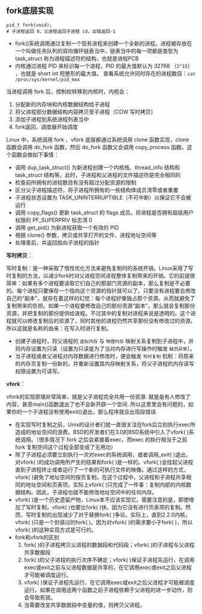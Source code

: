 ## fork底层实现

```shell
pid_t fork(void);
# 子进程返回 0，父进程返回子进程 id，出错返回-1
```

- fork()系统调用通过复制一个现有进程来创建一个全新的进程。进程被存放在一个叫做任务队列的双向循环链表当中，链表当中的每一项都是类型为 task_struct 称为进程描述符的结构，也就是进程PCB
- 内核通过进程 PID 来标识每一个进程，PID 的最大值默认为 32768 （`2^15`） ，也就是 short int 短整形的最大值。
    查看系统允许同时存在的进程数目：`cat /proc/sys/kernel/pid_max`

当进程调用 fork 后，控制权转移到内核时，内核会：

1. 分配新的内存块和内核数据结构给子进程
2. 将父进程部分数据结构内容拷贝至子进程（COW 写时拷贝）
3. 添加子进程到系统进程列表当中
4. fork返回，调度器开始调度

Linux 中，系统调用 fork 、vfork 底层都通过系统调用 clone 函数实现，clone 函数会调用 do_fork 函数，然后 do_fork 函数又会调用 copy_process 函数。这个函数会做如下事情：

- 调用 dup_task_struct() 为新进程创建一个内核栈、thread_info 结构和 task_struct 结构等。此时，子进程和父进程的文件描述符是完全相同的
- 检查前所拥有的进程数目有没有超过分配资源的限制
- 区分父子进程描述符，将子进程所拥有的一些结构体成员清零或者重置
- 子进程状态设置为 TASK_UNINTERRUPTIBLE（不可中断）以保证它不会被运行
- 调用 copy_flags() 更新 task_struct 的 flags 成员。将进程是否拥有超级用户权限的 PF_SUPERPRIV 标志清 0 
- 调用 get_pid() 为新进程获取一个有效的 PID
- 根据 clone() 参数，拷贝或共享打开的文件、进程地址空间等
- 处理善后，并返回指向子进程的指针

**写时拷贝**：

写时复制：是一种采取了惰性优化方法来避免复制时的系统开销。Linux采用了写时复制的方法，以减少fork时对父进程空间进程整体复制带来的开销。它的前提很简单：如果有多个进程要读取它们自己的那部门资源的副本，那么复制是不必要的。每个进程只要保存一个指向这个资源的指针就可以了。只要没有进程要去修改自己的“副本”，就存在着这样的幻觉：每个进程好像独占那个资源。从而就避免了复制带来的负担。如果一个进程要修改自己的那份资源“副本”，那么就会复制那份资源，并把复制的那份提供给进程。不过其中的复制对进程来说是透明的。这个进程就可以修改复制后的资源了，同时其他的进程仍然共享那份没有修改过的资源。所以这就是名称的由来：在写入时进行复制。

- 创建子进程时，将父进程的 `虚拟内存` 与 `物理内存` 映射关系复制到子进程中，并将内存设置为只读（设置为只读是为了当对内存进行写操作时触发 `缺页异常`）。
- 当子进程或者父进程对内存数据进行修改时，便会触发 `写时复制` 机制：将原来的内存页复制一份新的，并重新设置其内存映射关系，将父子进程的内存读写权限设置为可读写。

**vfork**：

vfork的实现原理非常简单，就是父子进程完全共用一份资源. 就是是有人修改了内容，甚至main()函数退出了也不会新开辟一个空间. 所以这里里会有问题的，如果你的一个子进程没有使用exit()退出，那么程序就会出现段错误. 

- 在实现写时复制之前，Unix的设计者们就一直很关注在fork后立刻执行exec所造成的地址空间的浪费。BSD的开发者们在3.0的BSD系统中引入了vfork( )系统调用。（很多情况下 fork 之后会紧接着exec，而exec 的执行相当于之前 fork 复制空间这个过程全部变成了无用功）
- 除了子进程必须要立刻执行一次对exec的系统调用，或者调用_exit( )退出，对vfork( )的成功调用所产生的结果和fork( )是一样的。vfork( )会挂起父进程直到子进程终止或者运行了一个新的可执行文件的映像。通过这样的方式，vfork( )避免了地址空间的按页复制。在这个过程中，父进程和子进程共享相同的地址空间和页表项。实际上vfork( )只完成了一件事：复制内部的内核数据结构。因此，子进程也就不能修改地址空间中的任何内存。
- vfork( )是一个历史遗留产物，Linux本不应该实现它。需要注意的是，即使增加了写时复制，vfork( )也要比fork( )快，因为它没有进行页表项的复制。然而，写时复制的出现减少了对于替换fork( )争论。实际上，直到2.2.0内核，vfork( )只是一个封装过的fork( )。因为对vfork( )的需求要小于fork( )，所以vfork( )的这种实现方式是可行的。
- fork和vfork的区别
    1. fork( )的子进程拷贝父进程的数据段和代码段；vfork( )的子进程与父进程共享数据段
    2. fork( )的父子进程的执行次序不确定；vfork( )保证子进程先运行，在调用exec或exit之前与父进程数据是共享的，在它调用exec或exit之后父进程才可能被调度运行。
    3. vfork( )保证子进程先运行，在它调用exec或exit之后父进程才可能被调度运行。如果在调用这两个函数之前子进程依赖于父进程的进一步动作，则会导致死锁。
    4. 当需要改变共享数据段中变量的值，则拷贝父进程。







